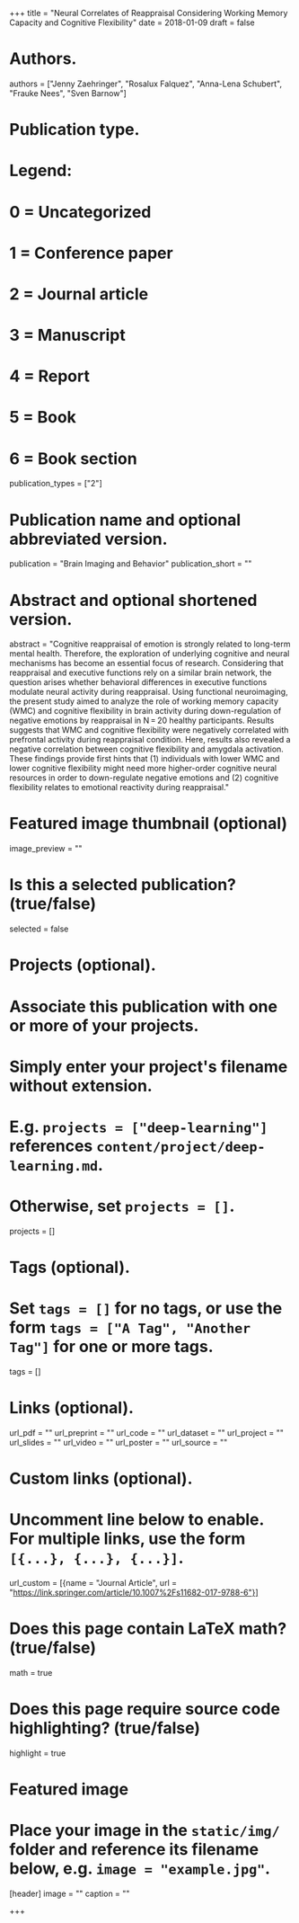 +++
title = "Neural Correlates of Reappraisal Considering Working Memory Capacity and Cognitive Flexibility"
date = 2018-01-09
draft = false

# Authors.
authors = ["Jenny Zaehringer", "Rosalux Falquez", "Anna-Lena Schubert", "Frauke Nees", "Sven Barnow"]

# Publication type.
# Legend:
# 0 = Uncategorized
# 1 = Conference paper
# 2 = Journal article
# 3 = Manuscript
# 4 = Report
# 5 = Book
# 6 = Book section
publication_types = ["2"]


# Publication name and optional abbreviated version.
publication = "Brain Imaging and Behavior"
publication_short = ""

# Abstract and optional shortened version.
abstract = "Cognitive reappraisal of emotion is strongly related to long-term mental health. Therefore, the exploration of underlying cognitive and neural mechanisms has become an essential focus of research. Considering that reappraisal and executive functions rely on a similar brain network, the question arises whether behavioral differences in executive functions modulate neural activity during reappraisal. Using functional neuroimaging, the present study aimed to analyze the role of working memory capacity (WMC) and cognitive flexibility in brain activity during down-regulation of negative emotions by reappraisal in N = 20 healthy participants. Results suggests that WMC and cognitive flexibility were negatively correlated with prefrontal activity during reappraisal condition. Here, results also revealed a negative correlation between cognitive flexibility and amygdala activation. These findings provide first hints that (1) individuals with lower WMC and lower cognitive flexibility might need more higher-order cognitive neural resources in order to down-regulate negative emotions and (2) cognitive flexibility relates to emotional reactivity during reappraisal."

# Featured image thumbnail (optional)
image_preview = ""

# Is this a selected publication? (true/false)
selected = false

# Projects (optional).
#   Associate this publication with one or more of your projects.
#   Simply enter your project's filename without extension.
#   E.g. `projects = ["deep-learning"]` references `content/project/deep-learning.md`.
#   Otherwise, set `projects = []`.
projects = []

# Tags (optional).
#   Set `tags = []` for no tags, or use the form `tags = ["A Tag", "Another Tag"]` for one or more tags.
tags = []

# Links (optional).
url_pdf = ""
url_preprint = ""
url_code = ""
url_dataset = ""
url_project = ""
url_slides = ""
url_video = ""
url_poster = ""
url_source = ""

# Custom links (optional).
#   Uncomment line below to enable. For multiple links, use the form `[{...}, {...}, {...}]`.
url_custom = [{name = "Journal Article", url = "https://link.springer.com/article/10.1007%2Fs11682-017-9788-6"}]

# Does this page contain LaTeX math? (true/false)
math = true

# Does this page require source code highlighting? (true/false)
highlight = true

# Featured image
# Place your image in the `static/img/` folder and reference its filename below, e.g. `image = "example.jpg"`.
[header]
image = ""
caption = ""

+++

